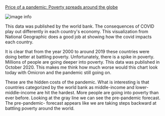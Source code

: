 [Price of a pandemic: Poverty spreads around the globe](https://www.nationalgeographic.com/magazine/graphics/covid-19-could-push-100-million-more-people-into-poverty-feature)

![image info](https://github.com/kristiprifti/reflections/blob/master/11Capture.PNG)

This data was published by the world bank.  The consequences of COVID  play out differently in each country's economy. This visualization from National Geographic does a good job at showing how the covid impacts each country. 

It is clear that from the year 2000 to around 2019 these countries were doing better at battling poverty. Unfortunately, there is a spike in poverty.  Millions of people are going deeper into poverty. This data was published in October 2020. This makes me think how much worse would this chart look today with Omicron and the pandemic still going on.

These are the hidden costs of the pandemic.  What is interesting is that countries categorized by the world bank as middle-income and lower-middle-income are hit the hardest. More people are going into poverty than ever before. Looking at the gray line we can see the pre-pandemic forecast. The pre-pandemic- forecast appears like we are taking steps backward at battling poverty around the world.
